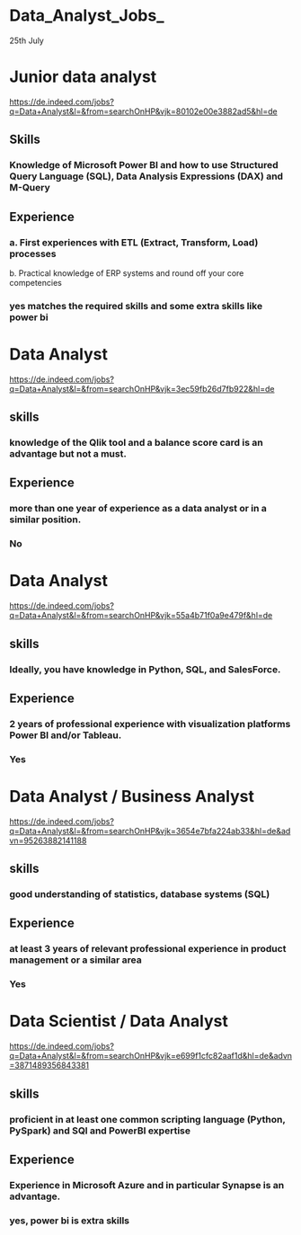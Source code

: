 # Data_Analyst_Jobs_
25th July 
# Junior data analyst 
https://de.indeed.com/jobs?q=Data+Analyst&l=&from=searchOnHP&vjk=80102e00e3882ad5&hl=de
## Skills
### Knowledge of Microsoft Power BI and how to use Structured Query Language (SQL), Data Analysis Expressions (DAX) and M-Query
## Experience
### a. First experiences with ETL (Extract, Transform, Load) processes
b. Practical knowledge of ERP systems and round off your core competencies
### yes matches the required skills and some extra skills like power bi 

# Data Analyst
https://de.indeed.com/jobs?q=Data+Analyst&l=&from=searchOnHP&vjk=3ec59fb26d7fb922&hl=de
## skills
### knowledge of the Qlik tool and a balance score card is an advantage but not a must.
## Experience
### more than one year of experience as a data analyst or in a similar position.
### No

# Data Analyst
https://de.indeed.com/jobs?q=Data+Analyst&l=&from=searchOnHP&vjk=55a4b71f0a9e479f&hl=de
## skills
### Ideally, you have knowledge in Python, SQL, and SalesForce.
## Experience
### 2 years of professional experience with visualization platforms Power BI and/or Tableau.
### Yes

# Data Analyst / Business Analyst
https://de.indeed.com/jobs?q=Data+Analyst&l=&from=searchOnHP&vjk=3654e7bfa224ab33&hl=de&advn=95263882141188
## skills
### good understanding of statistics, database systems (SQL) 
## Experience
### at least 3 years of relevant professional experience in product management or a similar area
### Yes

# Data Scientist / Data Analyst
https://de.indeed.com/jobs?q=Data+Analyst&l=&from=searchOnHP&vjk=e699f1cfc82aaf1d&hl=de&advn=3871489356843381
## skills
### proficient in at least one common scripting language (Python, PySpark) and SQl and PowerBI expertise
## Experience
### Experience in Microsoft Azure and in particular Synapse is an advantage.
### yes, power bi is extra skills
